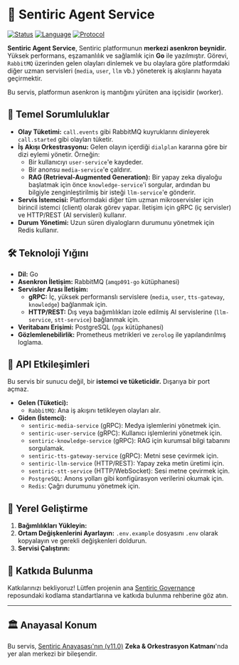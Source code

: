 # 🧠 Sentiric Agent Service

[![Status](https://img.shields.io/badge/status-active-success.svg)]()
[![Language](https://img.shields.io/badge/language-Go-blue.svg)]()
[![Protocol](https://img.shields.io/badge/protocol-gRPC_&_RabbitMQ-green.svg)]()

**Sentiric Agent Service**, Sentiric platformunun **merkezi asenkron beynidir.** Yüksek performans, eşzamanlılık ve sağlamlık için **Go** ile yazılmıştır. Görevi, `RabbitMQ` üzerinden gelen olayları dinlemek ve bu olaylara göre platformdaki diğer uzman servisleri (`media`, `user`, `llm` vb.) yöneterek iş akışlarını hayata geçirmektir.

Bu servis, platformun asenkron iş mantığını yürüten ana işçisidir (worker).

## 🎯 Temel Sorumluluklar

*   **Olay Tüketimi:** `call.events` gibi RabbitMQ kuyruklarını dinleyerek `call.started` gibi olayları tüketir.
*   **İş Akışı Orkestrasyonu:** Gelen olayın içerdiği `dialplan` kararına göre bir dizi eylemi yönetir. Örneğin:
    *   Bir kullanıcıyı `user-service`'e kaydeder.
    *   Bir anonsu `media-service`'e çaldırır.
    *   **RAG (Retrieval-Augmented Generation):** Bir yapay zeka diyaloğu başlatmak için önce `knowledge-service`'i sorgular, ardından bu bilgiyle zenginleştirilmiş bir isteği `llm-service`'e gönderir.
*   **Servis İstemcisi:** Platformdaki diğer tüm uzman mikroservisler için birincil istemci (client) olarak görev yapar. İletişim için gRPC (iç servisler) ve HTTP/REST (AI servisleri) kullanır.
*   **Durum Yönetimi:** Uzun süren diyalogların durumunu yönetmek için Redis kullanır.

## 🛠️ Teknoloji Yığını

*   **Dil:** Go
*   **Asenkron İletişim:** RabbitMQ (`amqp091-go` kütüphanesi)
*   **Servisler Arası İletişim:**
    *   **gRPC:** İç, yüksek performanslı servislere (`media`, `user`, `tts-gateway`, `knowledge`) bağlanmak için.
    *   **HTTP/REST:** Dış veya bağımlılıkları izole edilmiş AI servislerine (`llm-service`, `stt-service`) bağlanmak için.
*   **Veritabanı Erişimi:** PostgreSQL (`pgx` kütüphanesi)
*   **Gözlemlenebilirlik:** Prometheus metrikleri ve `zerolog` ile yapılandırılmış loglama.

## 🔌 API Etkileşimleri

Bu servis bir sunucu değil, bir **istemci ve tüketicidir.** Dışarıya bir port açmaz.

*   **Gelen (Tüketici):**
    *   `RabbitMQ`: Ana iş akışını tetikleyen olayları alır.
*   **Giden (İstemci):**
    *   `sentiric-media-service` (gRPC): Medya işlemlerini yönetmek için.
    *   `sentiric-user-service` (gRPC): Kullanıcı işlemlerini yönetmek için.
    *   `sentiric-knowledge-service` (gRPC): RAG için kurumsal bilgi tabanını sorgulamak.
    *   `sentiric-tts-gateway-service` (gRPC): Metni sese çevirmek için.
    *   `sentiric-llm-service` (HTTP/REST): Yapay zeka metin üretimi için.
    *   `sentiric-stt-service` (HTTP/WebSocket): Sesi metne çevirmek için.
    *   `PostgreSQL`: Anons yolları gibi konfigürasyon verilerini okumak için.
    *   `Redis`: Çağrı durumunu yönetmek için.

## 🚀 Yerel Geliştirme

1.  **Bağımlılıkları Yükleyin:**
2.  **Ortam Değişkenlerini Ayarlayın:** `.env.example` dosyasını `.env` olarak kopyalayın ve gerekli değişkenleri doldurun.
3.  **Servisi Çalıştırın:**

## 🤝 Katkıda Bulunma

Katkılarınızı bekliyoruz! Lütfen projenin ana [Sentiric Governance](https://github.com/sentiric/sentiric-governance) reposundaki kodlama standartlarına ve katkıda bulunma rehberine göz atın.

---
## 🏛️ Anayasal Konum

Bu servis, [Sentiric Anayasası'nın (v11.0)](https://github.com/sentiric/sentiric-governance/blob/main/docs/blueprint/Architecture-Overview.md) **Zeka & Orkestrasyon Katmanı**'nda yer alan merkezi bir bileşendir.
